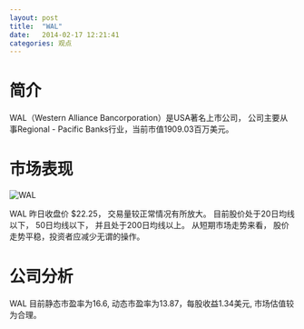 ```yaml
---
layout: post
title:  "WAL"
date:   2014-02-17 12:21:41
categories: 观点
---
```


# 简介
WAL（Western Alliance Bancorporation）是USA著名上市公司，
公司主要从事Regional - Pacific Banks行业，当前市值1909.03百万美元。

# 市场表现

![WAL](http://finviz.com/chart.ashx?t=WAL&ty=c&ta=1&p=d&s=l)

WAL 昨日收盘价 $22.25，
交易量较正常情况有所放大。
目前股价处于20日均线以下，
50日均线以下，
并且处于200日均线以上。
从短期市场走势来看，
股价走势平稳，投资者应减少无谓的操作。

# 公司分析
WAL 目前静态市盈率为16.6, 动态市盈率为13.87，每股收益1.34美元,
市场估值较为合理。
